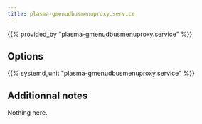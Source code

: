 ```yaml
---
title: plasma-gmenudbusmenuproxy.service
---
```


{{% provided_by "plasma-gmenudbusmenuproxy.service" %}}

## Options

{{% systemd_unit "plasma-gmenudbusmenuproxy.service" %}}

## Additionnal notes

Nothing here.